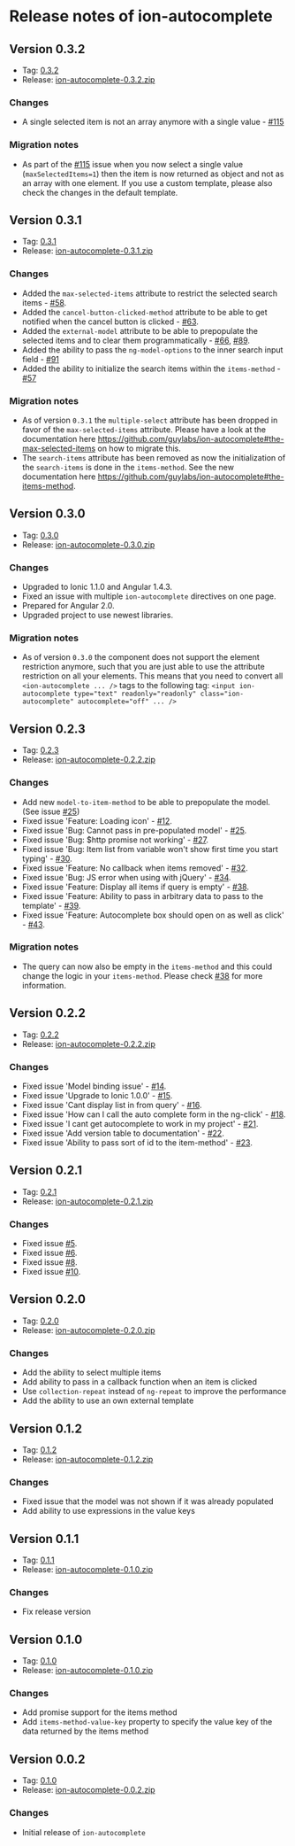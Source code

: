# Release notes of ion-autocomplete

## Version 0.3.2

* Tag: [0.3.2](https://github.com/guylabs/ion-autocomplete/tree/v0.3.2)
* Release: [ion-autocomplete-0.3.2.zip](https://github.com/guylabs/ion-autocomplete/archive/v0.3.2.zip)

### Changes

* A single selected item is not an array anymore with a single value - [#115](https://github.com/guylabs/ion-autocomplete/issues/115)

### Migration notes

* As part of the [#115](https://github.com/guylabs/ion-autocomplete/issues/115) issue when you now select a single value (`maxSelectedItems=1`) then the item
is now returned as object and not as an array with one element. If you use a custom template, please also check the changes in the default template.

## Version 0.3.1

* Tag: [0.3.1](https://github.com/guylabs/ion-autocomplete/tree/v0.3.1)
* Release: [ion-autocomplete-0.3.1.zip](https://github.com/guylabs/ion-autocomplete/archive/v0.3.1.zip)

### Changes

* Added the `max-selected-items` attribute to restrict the selected search items - [#58](https://github.com/guylabs/ion-autocomplete/issues/58).
* Added the `cancel-button-clicked-method` attribute to be able to get notified when the cancel button is clicked - [#63](https://github.com/guylabs/ion-autocomplete/issues/63).
* Added the `external-model` attribute to be able to prepopulate the selected items and to clear them programmatically - [#66](https://github.com/guylabs/ion-autocomplete/issues/66), [#89](https://github.com/guylabs/ion-autocomplete/issues/89).
* Added the ability to pass the `ng-model-options` to the inner search input field - [#91](https://github.com/guylabs/ion-autocomplete/issues/91)
* Added the ability to initialize the search items within the `items-method` - [#57](https://github.com/guylabs/ion-autocomplete/issues/57)

### Migration notes

* As of version `0.3.1` the `multiple-select` attribute has been dropped in favor of the `max-selected-items` attribute.
Please have a look at the documentation here https://github.com/guylabs/ion-autocomplete#the-max-selected-items on how to migrate this.
* The `search-items` attribute has been removed as now the initialization of the `search-items` is done in the `items-method`. See the 
new documentation here https://github.com/guylabs/ion-autocomplete#the-items-method.

## Version 0.3.0

* Tag: [0.3.0](https://github.com/guylabs/ion-autocomplete/tree/v0.3.0)
* Release: [ion-autocomplete-0.3.0.zip](https://github.com/guylabs/ion-autocomplete/archive/v0.3.0.zip)

### Changes

* Upgraded to Ionic 1.1.0 and Angular 1.4.3.
* Fixed an issue with multiple `ion-autocomplete` directives on one page.
* Prepared for Angular 2.0.
* Upgraded project to use newest libraries.

### Migration notes

* As of version `0.3.0` the component does not support the element restriction anymore, such that you are just able to 
use the attribute restriction on all your elements. This means that you need to convert all `<ion-autocomplete ... />` 
 tags to the following tag: `<input ion-autocomplete type="text" readonly="readonly" class="ion-autocomplete" autocomplete="off" ... />`

## Version 0.2.3

* Tag: [0.2.3](https://github.com/guylabs/ion-autocomplete/tree/v0.2.3)
* Release: [ion-autocomplete-0.2.2.zip](https://github.com/guylabs/ion-autocomplete/archive/v0.2.3.zip)

### Changes

* Add new `model-to-item-method` to be able to prepopulate the model. (See issue [#25](https://github.com/guylabs/ion-autocomplete/issues/25))
* Fixed issue 'Feature: Loading icon' - [#12](https://github.com/guylabs/ion-autocomplete/issues/12).
* Fixed issue 'Bug: Cannot pass in pre-populated model' - [#25](https://github.com/guylabs/ion-autocomplete/issues/25).
* Fixed issue 'Bug: $http promise not working' - [#27](https://github.com/guylabs/ion-autocomplete/issues/27).
* Fixed issue 'Bug: Item list from variable won't show first time you start typing' - [#30](https://github.com/guylabs/ion-autocomplete/issues/30).
* Fixed issue 'Feature: No callback when items removed' - [#32](https://github.com/guylabs/ion-autocomplete/issues/32).
* Fixed issue 'Bug: JS error when using with jQuery' - [#34](https://github.com/guylabs/ion-autocomplete/issues/34).
* Fixed issue 'Feature: Display all items if query is empty' - [#38](https://github.com/guylabs/ion-autocomplete/issues/38).
* Fixed issue 'Feature: Ability to pass in arbitrary data to pass to the template' - [#39](https://github.com/guylabs/ion-autocomplete/issues/39).
* Fixed issue 'Feature: Autocomplete box should open on <tab> as well as click' - [#43](https://github.com/guylabs/ion-autocomplete/issues/43).

### Migration notes

* The query can now also be empty in the `items-method` and this could change the logic in your `items-method`. Please check [#38](https://github.com/guylabs/ion-autocomplete/issues/38) for more information.

## Version 0.2.2

* Tag: [0.2.2](https://github.com/guylabs/ion-autocomplete/tree/v0.2.2)
* Release: [ion-autocomplete-0.2.2.zip](https://github.com/guylabs/ion-autocomplete/archive/v0.2.2.zip)

### Changes

* Fixed issue 'Model binding issue' - [#14](https://github.com/guylabs/ion-autocomplete/issues/14).
* Fixed issue 'Upgrade to Ionic 1.0.0' - [#15](https://github.com/guylabs/ion-autocomplete/issues/15).
* Fixed issue 'Cant display list in from query' - [#16](https://github.com/guylabs/ion-autocomplete/issues/16).
* Fixed issue 'How can I call the auto complete form in the ng-click' - [#18](https://github.com/guylabs/ion-autocomplete/issues/18).
* Fixed issue 'I cant get autocomplete to work in my project' - [#21](https://github.com/guylabs/ion-autocomplete/issues/21).
* Fixed issue 'Add version table to documentation' - [#22](https://github.com/guylabs/ion-autocomplete/issues/22).
* Fixed issue 'Ability to pass sort of id to the item-method' - [#23](https://github.com/guylabs/ion-autocomplete/issues/23).

## Version 0.2.1

* Tag: [0.2.1](https://github.com/guylabs/ion-autocomplete/tree/v0.2.1)
* Release: [ion-autocomplete-0.2.1.zip](https://github.com/guylabs/ion-autocomplete/archive/v0.2.1.zip)

### Changes

* Fixed issue [#5](https://github.com/guylabs/ion-autocomplete/issues/5).
* Fixed issue [#6](https://github.com/guylabs/ion-autocomplete/issues/6).
* Fixed issue [#8](https://github.com/guylabs/ion-autocomplete/issues/8).
* Fixed issue [#10](https://github.com/guylabs/ion-autocomplete/issues/10).

## Version 0.2.0

* Tag: [0.2.0](https://github.com/guylabs/ion-autocomplete/tree/v0.2.0)
* Release: [ion-autocomplete-0.2.0.zip](https://github.com/guylabs/ion-autocomplete/archive/v0.2.0.zip)

### Changes

* Add the ability to select multiple items
* Add ability to pass in a callback function when an item is clicked
* Use `collection-repeat` instead of `ng-repeat` to improve the performance
* Add the ability to use an own external template

## Version 0.1.2

* Tag: [0.1.2](https://github.com/guylabs/ion-autocomplete/tree/v0.1.2)
* Release: [ion-autocomplete-0.1.2.zip](https://github.com/guylabs/ion-autocomplete/archive/v0.1.2.zip)

### Changes

* Fixed issue that the model was not shown if it was already populated
* Add ability to use expressions in the value keys

## Version 0.1.1

* Tag: [0.1.1](https://github.com/guylabs/ion-autocomplete/tree/v0.1.1)
* Release: [ion-autocomplete-0.1.0.zip](https://github.com/guylabs/ion-autocomplete/archive/v0.1.1.zip)

### Changes

* Fix release version

## Version 0.1.0

* Tag: [0.1.0](https://github.com/guylabs/ion-autocomplete/tree/v0.1.0)
* Release: [ion-autocomplete-0.1.0.zip](https://github.com/guylabs/ion-autocomplete/archive/v0.1.0.zip)

### Changes

* Add promise support for the items method
* Add `items-method-value-key` property to specify the value key of the data returned by the items method

## Version 0.0.2

* Tag: [0.1.0](https://github.com/guylabs/ion-autocomplete/tree/v0.0.2)
* Release: [ion-autocomplete-0.0.2.zip](https://github.com/guylabs/ion-autocomplete/archive/v0.0.2.zip)

### Changes

* Initial release of `ion-autocomplete`
